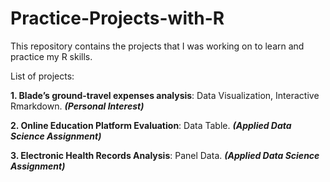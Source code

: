 # Practice-Projects-with-R

This repository contains the projects that I was working on to learn and practice my R skills.

List of projects:

**1. Blade’s ground-travel expenses analysis**: Data Visualization, Interactive Rmarkdown. ***(Personal Interest)***

**2. Online Education Platform Evaluation**: Data Table. ***(Applied Data Science Assignment)***

**3. Electronic Health Records Analysis**: Panel Data. ***(Applied Data Science Assignment)***
